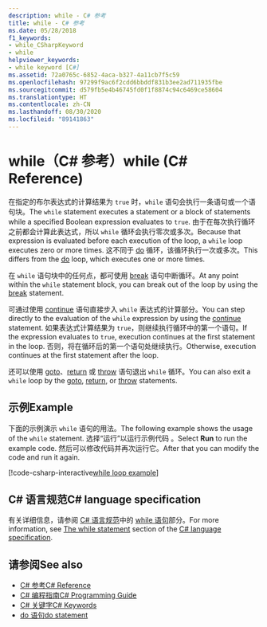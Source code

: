 ```yaml
---
description: while - C# 参考
title: while - C# 参考
ms.date: 05/28/2018
f1_keywords:
- while_CSharpKeyword
- while
helpviewer_keywords:
- while keyword [C#]
ms.assetid: 72a0765c-6852-4aca-b327-4a11cb7f5c59
ms.openlocfilehash: 97299f9ac6f2cdd6bbddf831b3ee2ad711935fbe
ms.sourcegitcommit: d579fb5e4b46745fd0f1f8874c94c6469ce58604
ms.translationtype: HT
ms.contentlocale: zh-CN
ms.lasthandoff: 08/30/2020
ms.locfileid: "89141863"
---
```

# <a name="while-c-reference"></a><span data-ttu-id="8590c-103">while（C# 参考）</span><span class="sxs-lookup"><span data-stu-id="8590c-103">while (C# Reference)</span></span>

<span data-ttu-id="8590c-104">在指定的布尔表达式的计算结果为 `true` 时，`while` 语句会执行一条语句或一个语句块。</span><span class="sxs-lookup"><span data-stu-id="8590c-104">The `while` statement executes a statement or a block of statements while a specified Boolean expression evaluates to `true`.</span></span> <span data-ttu-id="8590c-105">由于在每次执行循环之前都会计算此表达式，所以 `while` 循环会执行零次或多次。</span><span class="sxs-lookup"><span data-stu-id="8590c-105">Because that expression is evaluated before each execution of the loop, a `while` loop executes zero or more times.</span></span> <span data-ttu-id="8590c-106">这不同于 [do](do.md) 循环，该循环执行一次或多次。</span><span class="sxs-lookup"><span data-stu-id="8590c-106">This differs from the [do](do.md) loop, which executes one or more times.</span></span>

<span data-ttu-id="8590c-107">在 `while` 语句块中的任何点，都可使用 [break](break.md) 语句中断循环。</span><span class="sxs-lookup"><span data-stu-id="8590c-107">At any point within the `while` statement block, you can break out of the loop by using the [break](break.md) statement.</span></span>

<span data-ttu-id="8590c-108">可通过使用 [continue](continue.md) 语句直接步入 `while` 表达式的计算部分。</span><span class="sxs-lookup"><span data-stu-id="8590c-108">You can step directly to the evaluation of the `while` expression by using the [continue](continue.md) statement.</span></span> <span data-ttu-id="8590c-109">如果表达式计算结果为 `true`，则继续执行循环中的第一个语句。</span><span class="sxs-lookup"><span data-stu-id="8590c-109">If the expression evaluates to `true`, execution continues at the first statement in the loop.</span></span> <span data-ttu-id="8590c-110">否则，将在循环后的第一个语句处继续执行。</span><span class="sxs-lookup"><span data-stu-id="8590c-110">Otherwise, execution continues at the first statement after the loop.</span></span>

<span data-ttu-id="8590c-111">还可以使用 [goto](goto.md)、[return](return.md) 或 [throw](throw.md) 语句退出 `while` 循环。</span><span class="sxs-lookup"><span data-stu-id="8590c-111">You can also exit a `while` loop by the [goto](goto.md), [return](return.md), or [throw](throw.md) statements.</span></span>

## <a name="example"></a><span data-ttu-id="8590c-112">示例</span><span class="sxs-lookup"><span data-stu-id="8590c-112">Example</span></span>

<span data-ttu-id="8590c-113">下面的示例演示 `while` 语句的用法。</span><span class="sxs-lookup"><span data-stu-id="8590c-113">The following example shows the usage of the `while` statement.</span></span> <span data-ttu-id="8590c-114">选择“运行”以运行示例代码  。</span><span class="sxs-lookup"><span data-stu-id="8590c-114">Select **Run** to run the example code.</span></span> <span data-ttu-id="8590c-115">然后可以修改代码并再次运行它。</span><span class="sxs-lookup"><span data-stu-id="8590c-115">After that you can modify the code and run it again.</span></span>

[!code-csharp-interactive[while loop example](snippets/IterationKeywordsExamples.cs#3)]

## <a name="c-language-specification"></a><span data-ttu-id="8590c-116">C# 语言规范</span><span class="sxs-lookup"><span data-stu-id="8590c-116">C# language specification</span></span>

<span data-ttu-id="8590c-117">有关详细信息，请参阅 [C# 语言规范](/dotnet/csharp/language-reference/language-specification/introduction)中的 [while 语句](~/_csharplang/spec/statements.md#the-while-statement)部分。</span><span class="sxs-lookup"><span data-stu-id="8590c-117">For more information, see [The while statement](~/_csharplang/spec/statements.md#the-while-statement) section of the [C# language specification](/dotnet/csharp/language-reference/language-specification/introduction).</span></span>

## <a name="see-also"></a><span data-ttu-id="8590c-118">请参阅</span><span class="sxs-lookup"><span data-stu-id="8590c-118">See also</span></span>

- [<span data-ttu-id="8590c-119">C# 参考</span><span class="sxs-lookup"><span data-stu-id="8590c-119">C# Reference</span></span>](../index.md)
- [<span data-ttu-id="8590c-120">C# 编程指南</span><span class="sxs-lookup"><span data-stu-id="8590c-120">C# Programming Guide</span></span>](../../programming-guide/index.md)
- [<span data-ttu-id="8590c-121">C# 关键字</span><span class="sxs-lookup"><span data-stu-id="8590c-121">C# Keywords</span></span>](index.md)
- [<span data-ttu-id="8590c-122">do 语句</span><span class="sxs-lookup"><span data-stu-id="8590c-122">do statement</span></span>](do.md)
